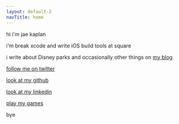 ```yaml
---
layout: default-2
navTitle: home
---
```


hi i'm jae kaplan

i'm break xcode and write iOS build tools at square 

i write about Disney parks and occasionally other things on [my blog](https://blog.jkap.io)

[follow me on twitter](https://twitter.com/jkap)

[look at my github](https://github.com/jkap)

[look at my linkedin](https://www.linkedin.com/in/yrfriendjkap/)

[play my games](https://jkap.itch.io)

bye
